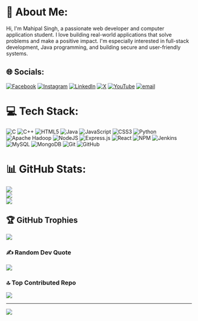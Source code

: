 # 💫 About Me:
Hi, I'm Mahipal Singh, a passionate web developer and computer application student. I love building real-world applications that solve problems and make a positive impact. I'm especially interested in full-stack development, Java programming, and building secure and user-friendly systems.


## 🌐 Socials:
[![Facebook](https://img.shields.io/badge/Facebook-%231877F2.svg?logo=Facebook&logoColor=white)](https://facebook.com/https://www.facebook.com/share/1AaG9pFLim/) [![Instagram](https://img.shields.io/badge/Instagram-%23E4405F.svg?logo=Instagram&logoColor=white)](https://instagram.com/bhanwar.mahipal.singh_9) [![LinkedIn](https://img.shields.io/badge/LinkedIn-%230077B5.svg?logo=linkedin&logoColor=white)](https://linkedin.com/in/https://www.linkedin.com/in/mahipal-singh-856023262) [![X](https://img.shields.io/badge/X-black.svg?logo=X&logoColor=white)](https://x.com/MahipalSinghI13) [![YouTube](https://img.shields.io/badge/YouTube-%23FF0000.svg?logo=YouTube&logoColor=white)](https://youtube.com/@UC8uE38At28H_9zBbrhzG3_w) [![email](https://img.shields.io/badge/Email-D14836?logo=gmail&logoColor=white)](mailto:bhanwarmahipals@gmail.com) 

# 💻 Tech Stack:
![C](https://img.shields.io/badge/c-%2300599C.svg?style=for-the-badge&logo=c&logoColor=white) ![C++](https://img.shields.io/badge/c++-%2300599C.svg?style=for-the-badge&logo=c%2B%2B&logoColor=white) ![HTML5](https://img.shields.io/badge/html5-%23E34F26.svg?style=for-the-badge&logo=html5&logoColor=white) ![Java](https://img.shields.io/badge/java-%23ED8B00.svg?style=for-the-badge&logo=openjdk&logoColor=white) ![JavaScript](https://img.shields.io/badge/javascript-%23323330.svg?style=for-the-badge&logo=javascript&logoColor=%23F7DF1E) ![CSS3](https://img.shields.io/badge/css3-%231572B6.svg?style=for-the-badge&logo=css3&logoColor=white) ![Python](https://img.shields.io/badge/python-3670A0?style=for-the-badge&logo=python&logoColor=ffdd54) ![Apache Hadoop](https://img.shields.io/badge/Apache%20Hadoop-66CCFF?style=for-the-badge&logo=apachehadoop&logoColor=black) ![NodeJS](https://img.shields.io/badge/node.js-6DA55F?style=for-the-badge&logo=node.js&logoColor=white) ![Express.js](https://img.shields.io/badge/express.js-%23404d59.svg?style=for-the-badge&logo=express&logoColor=%2361DAFB) ![React](https://img.shields.io/badge/react-%2320232a.svg?style=for-the-badge&logo=react&logoColor=%2361DAFB) ![NPM](https://img.shields.io/badge/NPM-%23CB3837.svg?style=for-the-badge&logo=npm&logoColor=white) ![Jenkins](https://img.shields.io/badge/jenkins-%232C5263.svg?style=for-the-badge&logo=jenkins&logoColor=white) ![MySQL](https://img.shields.io/badge/mysql-4479A1.svg?style=for-the-badge&logo=mysql&logoColor=white) ![MongoDB](https://img.shields.io/badge/MongoDB-%234ea94b.svg?style=for-the-badge&logo=mongodb&logoColor=white) ![Git](https://img.shields.io/badge/git-%23F05033.svg?style=for-the-badge&logo=git&logoColor=white) ![GitHub](https://img.shields.io/badge/github-%23121011.svg?style=for-the-badge&logo=github&logoColor=white)
# 📊 GitHub Stats:
![](https://github-readme-stats.vercel.app/api?username=mahipalsingh1&theme=default&hide_border=false&include_all_commits=false&count_private=false)<br/>
![](https://nirzak-streak-stats.vercel.app/?user=mahipalsingh1&theme=default&hide_border=false)<br/>
![](https://github-readme-stats.vercel.app/api/top-langs/?username=mahipalsingh1&theme=default&hide_border=false&include_all_commits=false&count_private=false&layout=compact)

## 🏆 GitHub Trophies
![](https://github-profile-trophy.vercel.app/?username=mahipalsingh1&theme=default&no-frame=false&no-bg=true&margin-w=4)

### ✍️ Random Dev Quote
![](https://quotes-github-readme.vercel.app/api?type=horizontal&theme=dark)

### 🔝 Top Contributed Repo
![](https://github-contributor-stats.vercel.app/api?username=mahipalsingh1&limit=5&theme=default&combine_all_yearly_contributions=true)

---
[![](https://visitcount.itsvg.in/api?id=mahipalsingh1&icon=0&color=1)](https://visitcount.itsvg.in)

<!-- Proudly created with GPRM ( https://gprm.itsvg.in ) -->
